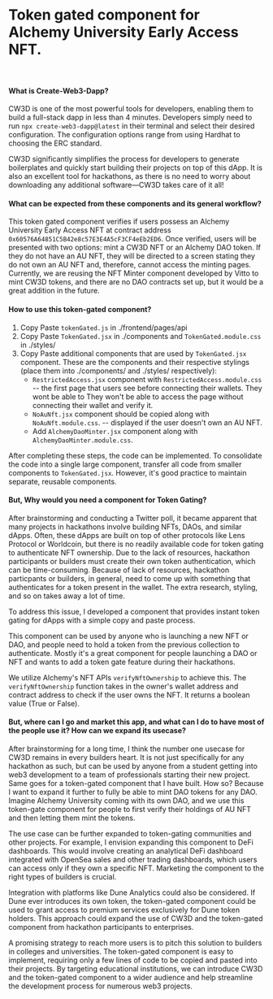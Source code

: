 # Token gated component for Alchemy University Early Access NFT.
&nbsp;

####  What is Create-Web3-Dapp?
CW3D is one of the most powerful tools for developers, enabling them to build a full-stack dapp in less than 4 minutes. Developers simply need to run `npx create-web3-dapp@latest` in their terminal and select their desired configuration. The configuration options range from using Hardhat to choosing the ERC standard.

CW3D significantly simplifies the process for developers to generate boilerplates and quickly start building their projects on top of this dApp. It is also an excellent tool for hackathons, as there is no need to worry about downloading any additional software—CW3D takes care of it all!

#### What can be expected from these components and its general workflow?

This token gated component verifies if users possess an Alchemy University Early Access NFT at contract address `0x60576A64851C5B42e8c57E3E4A5cF3CF4eEb2ED6`. Once verified, users will be presented with two options: mint a CW3D NFT or an Alchemy DAO token. If they do not have an AU NFT, they will be directed to a screen stating they do not own an AU NFT and, therefore, cannot access the minting pages. Currently, we are reusing the NFT Minter component developed by Vitto to mint CW3D tokens, and there are no DAO contracts set up, but it would be a great addition in the future.

#### How to use this token-gated component?

1. Copy Paste `tokenGated.js` in ./frontend/pages/api
2. Copy Paste `TokenGated.jsx` in ./components and `TokenGated.module.css` in ./styles/
3. Copy Paste additional components that are used by `TokenGated.jsx` component. These are the components and their respective stylings (place them into ./components/ and ./styles/ respectively):
    - `RestrictedAccess.jsx` component with `RestrictedAccess.module.css` -- the first page that users see before connecting their wallets. They wont be able to They won't be able to access the page without connecting their wallet and verify it.
    - `NoAuNft.jsx` component should be copied along with `NoAuNft.module.css`. -- displayed if the user doesn't own an AU NFT.
    - Add `AlchemyDaoMinter.jsx` component along with `AlchemyDaoMinter.module.css`.

After completing these steps, the code can be implemented. To consolidate the code into a single large component, transfer all code from smaller components to `TokenGated.jsx`. However, it's good practice to maintain separate, reusable components.
&nbsp;

#### But, Why would you need a component for Token Gating?

After brainstorming and conducting a Twitter poll, it became apparent that many projects in hackathons involve building NFTs, DAOs, and similar dApps. Often, these dApps are built on top of other protocols like Lens Protocol or Worldcoin, but there is no readily available code for token gating to authenticate NFT ownership. Due to the lack of resources, hackathon participants or builders must create their own token authentication, which can be time-consuming. Because of lack of resources, hackathon particpants or builders, in general, need to come up with something that authenticates for a token present in the wallet. The extra research, styling, and so on takes away a lot of time.

To address this issue, I developed a component that provides instant token gating for dApps with a simple copy and paste process.

This component can be used by anyone who is launching a new NFT or DAO, and people need to hold a token from the previous collection to authenticate. Mostly it's a great component for people launching a DAO or NFT and wants to add a token gate feature during their hackathons.

We utilize Alchemy's NFT APIs `verifyNftOwnership` to achieve this. The `verifyNftOwnership` function takes in the owner's wallet address and contract address to check if the user owns the NFT. It returns a boolean value (True or False).

#### But, where can I go and market this app, and what can I do to have most of the people use it? How can we expand its usecase?

After brainstorming for a long time, I think the number one usecase for CW3D remains in every builders heart. It is not just specifically for any hackathon as such, but can be used by anyone from a student getting into web3 development to a team of professionals starting their new project. Same goes for a token-gated component that I have built. How so? Because I want to expand it further to fully be able to mint DAO tokens for any DAO. Imagine Alchemy University coming with its own DAO, and we use this token-gate component for people to first verify their holdings of AU NFT and then letting them mint the tokens. 

The use case can be further expanded to token-gating communities and other projects. For example, I envision expanding this component to DeFi dashboards. This would involve creating an analytical DeFi dashboard integrated with OpenSea sales and other trading dashboards, which users can access only if they own a specific NFT. Marketing the component to the right types of builders is crucial.

Integration with platforms like Dune Analytics could also be considered. If Dune ever introduces its own token, the token-gated component could be used to grant access to premium services exclusively for Dune token holders. This approach could expand the use of CW3D and the token-gated component from hackathon participants to enterprises.

A promising strategy to reach more users is to pitch this solution to builders in colleges and universities. The token-gated component is easy to implement, requiring only a few lines of code to be copied and pasted into their projects. By targeting educational institutions, we can introduce CW3D and the token-gated component to a wider audience and help streamline the development process for numerous web3 projects.
